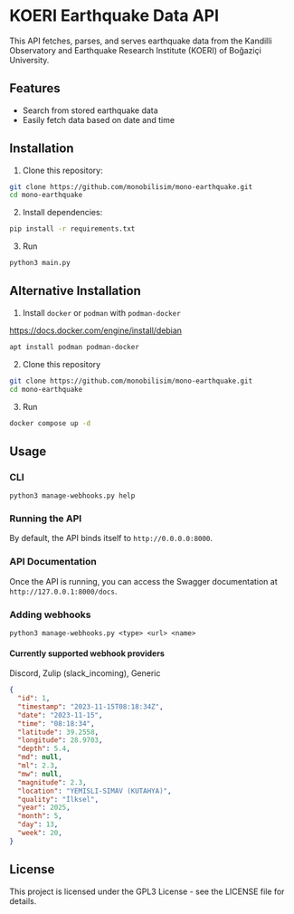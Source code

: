 # KOERI Earthquake Data API

This API fetches, parses, and serves earthquake data from the Kandilli Observatory and Earthquake Research Institute (KOERI) of Boğaziçi University.

## Features

- Search from stored earthquake data
- Easily fetch data based on date and time

## Installation

1. Clone this repository:

```bash
git clone https://github.com/monobilisim/mono-earthquake.git
cd mono-earthquake
```

2. Install dependencies:

```bash
pip install -r requirements.txt
```

3. Run

```bash
python3 main.py
```

## Alternative Installation

1. Install `docker` or `podman` with `podman-docker`

https://docs.docker.com/engine/install/debian

```bash
apt install podman podman-docker
```

2. Clone this repository

```bash
git clone https://github.com/monobilisim/mono-earthquake.git
cd mono-earthquake
```

3. Run

```bash
docker compose up -d
```

## Usage

### CLI

```console
python3 manage-webhooks.py help
```

### Running the API

By default, the API binds itself to `http://0.0.0.0:8000`.

### API Documentation

Once the API is running, you can access the Swagger documentation at `http://127.0.0.1:8000/docs`.

### Adding webhooks

```console
python3 manage-webhooks.py <type> <url> <name>
```

#### Currently supported webhook providers

Discord,
Zulip (slack_incoming),
Generic

```json
{
  "id": 1,
  "timestamp": "2023-11-15T08:18:34Z",
  "date": "2023-11-15",
  "time": "08:18:34",
  "latitude": 39.2558,
  "longitude": 28.9703,
  "depth": 5.4,
  "md": null,
  "ml": 2.3,
  "mw": null,
  "magnitude": 2.3,
  "location": "YEMISLI-SIMAV (KUTAHYA)",
  "quality": "İlksel",
  "year": 2025,
  "month": 5,
  "day": 13,
  "week": 20,
}
```

## License

This project is licensed under the GPL3 License - see the LICENSE file for details.

